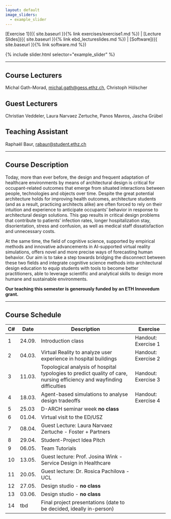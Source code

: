 ```yaml
---
layout: default
image_sliders:
  - example_slider
---
```


[Exercise 1]({{ site.baseurl }}{% link exercises/exercise1.md %}) |
[Lecture Slides]({{ site.baseurl }}{% link ebd_lectureslides.md %}) |
[Software]({{ site.baseurl }}{% link software.md %})


{% include slider.html selector="example_slider" %}

* * *

## Course Lecturers
Michal Gath-Morad, michal.gath@gess.ethz.ch, 
Christoph Hölscher 
## Guest Lecturers
Christian Veddeler,
Laura Narvaez Zertuche,
Panos Mavros,
Jascha Grübel
## Teaching Assistant 
Raphaël Baur, rabaur@student.ethz.ch

* * *

## Course Description 

Today, more than ever before, the design and frequent adaptation of healthcare environments by means of architectural design is critical for occupant-related outcomes that emerge from situated interactions between people, technologies and objects over time. Despite the great potential architecture holds for improving health outcomes, architecture students (and as a result, practicing architects alike) are often forced to rely on their intuition and experience to anticipate occupants’ behavior in response to architectural design solutions. This gap results in critical design problems that contribute to patients’ infection rates, longer hospitalization stay, disorientation, stress and confusion, as well as medical staff dissatisfaction and unnecessary costs.

At the same time, the field of cognitive science, supported by empirical methods and innovative advancements in AI-supported virtual reality simulations, offers novel and more precise ways of forecasting human behavior. Our aim is to take a step towards bridging the disconnect between these two fields and integrate cognitive science methods into architectural design education to equip students with tools to become better practitioners, able to leverage scientific and analytical skills to design more humane and sustainable environments.

**Our teaching this semester is generously funded by an ETH Innovedum grant.**

* * *

## Course Schedule

| C# | Date   | Description                                                                                                            | Exercise            |
| -- | ------ | ---------------------------------------------------------------------------------------------------------------------  | ------------------- |
| 1  | 24.09. | Introduction class                                                                                                     | Handout: Exercise 1 |
| 2  | 04.03. | Virtual Reality to analyze user experience in hospital buildings	                                                     | Handout: Exercise 2 |
| 3  | 11.03. | Topological analysis of hospital typologies to predict quality of care, nursing efficiency and wayfinding difficulties | Handout: Exercise 3 |
| 4  | 18.03. | Agent-based simulations to analyse design tradeoffs              	                                                     | Handout: Exercise 4 |
| 5  | 25.03  | D-ARCH seminar week **no class**                                                                                       |                     |
| 6  | 01.04. | Virtual visit to the ED/USZ                                                                                            |                     |
| 7  | 08.04. | Guest Lecture: Laura Narvaez Zertuche - Foster + Partners                                                              |                     |
| 8  | 29.04. | Student-Project Idea Pitch                                                                                             |                     |
| 9  | 06.05. | Team Tutorials                                                                                                         |                     |
| 10 | 13.05. | Guest lecture: Prof. Josina Wink - Service Design in Healthcare                                                        |                     |
| 11 | 20.05. | Guest lecture: Dr. Rosica Pachilova - UCL                                                                              |                     |
| 12 | 27.05. | Design studio - **no class**                                                                                           |                     |
| 13 | 03.06. | Design studio - **no class**                                                                                           |                     |
| 14 | tbd    | Final project presentations (date to be decided, ideally in-person)                                                    |                     |
